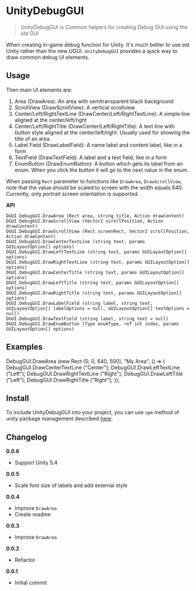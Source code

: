 # UnityDebugGUI

> UnityDebugGUI is Common helpers for creating Debug GUI using the old GUI

When creating in-game debug function for Unity. It's much better to use old Unity rather than the new UGUI. `UnityDebugGUI` provides a quick way to draw common debug UI elements.

## Usage

Then main UI elements are:

1. Area (DrawArea): An area with semitransparent black background
2. ScrollView (DrawScrollView): A vertical scrollview
3. Center/Left/RightTextLine (DrawCenter/Left/RightTextLine): A simple line aligned at the center/left/right
4. Center/Left/RightTitle (DrawCenter/Left/RightTitle): A text line with button style aligned at the center/left/right. Usually used for showing the title of an area.
5. Label Field (DrawLabelField): A name label and content label, like in a form
6. TextField (DrawTextField): A label and a text field, like in a form
7. EnumButton (DrawEnumButton): A button which gets its label from an enum. When you click the button it will go to the next value in the enum.

When passing `Rect` parameter to functions like `DrawArea`, `DrawScrollView`, note that the value should be scaled to screen with the width equals 640. Currently, only portrait screen orientation is supported.

**API**

```
DGUI.DebugGUI.DrawArea (Rect area, string title, Action drawContent)
DGUI.DebugGUI.DrawScrollView (Vector2 scrollPosition, Action drawContent)
DGUI.DebugGUI.DrawScrollView (Rect screenRect, Vector2 scrollPosition, Action drawContent)
DGUI.DebugGUI.DrawCenterTextLine (string text, params GUILayoutOption[] options)
DGUI.DebugGUI.DrawLeftTextLine (string text, params GUILayoutOption[] options)
DGUI.DebugGUI.DrawRightTextLine (string text, params GUILayoutOption[] options)
DGUI.DebugGUI.DrawCenterTitle (string text, params GUILayoutOption[] options)
DGUI.DebugGUI.DrawLeftTitle (string text, params GUILayoutOption[] options)
DGUI.DebugGUI.DrawRightTitle (string text, params GUILayoutOption[] options)
DGUI.DebugGUI.DrawLabelField (string label, string text, GUILayoutOption[] labelOptions = null, GUILayoutOption[] textOptions = null)
DGUI.DebugGUI.DrawTextField (string label, string text = null)
DGUI.DebugGUI.DrawEnumButton (Type enumType, ref int index, params GUILayoutOption[] options)
```

## Examples

DebugGUI.DrawArea (new Rect (0, 0, 640, 500), "My Area", () => {
    DebugGUI.DrawCenterTextLine ("Center");
    DebugGUI.DrawLeftTextLine ("Left");
    DebugGUI.DrawRightTextLine ("Right");
    DebugGUI.DrawLeftTitle ("Left");
    DebugGUI.DrawRightTitle ("Right");
});

## Install
To include UnityDebugGUI into your project, you can use `npm` method of unity package management described [here](https://github.com/minhhh/UBootstrap).

## Changelog

**0.0.6**

* Support Unity 5.4

**0.0.5**

* Scale font size of labels and add external style

**0.0.4**

* Improve `DrawArea`
* Create readme

**0.0.3**

* Improve `DrawArea`

**0.0.2**

* Refactor

**0.0.1**

* Initial commit

<br/>

